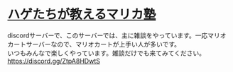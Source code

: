 # [ハゲたちが教えるマリカ塾](https://discord.gg/ZtpA8HDwtS)  
discordサーバーで、このサーバーでは、主に雑談をやっています。一応マリオカートサーバーなので、マリオカートが上手い人が多いです。  
いつもみんなで楽しくやっています。雑談だけでも来てみてください。  
<https://discord.gg/ZtpA8HDwtS>
